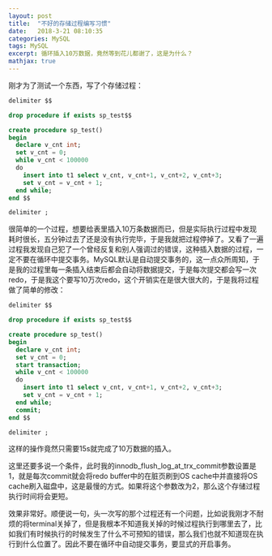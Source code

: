 ```yaml
---
layout: post
title:  "不好的存储过程编写习惯"
date:   2018-3-21 08:10:35
categories: MySQL 
tags: MySQL 
excerpt: 循环插入10万数据，竟然等到花儿都谢了，这是为什么？
mathjax: true
---
```


刚才为了测试一个东西，写了个存储过程：  

```sql
delimiter $$

drop procedure if exists sp_test$$

create procedure sp_test()
begin
  declare v_cnt int;
  set v_cnt = 0;
  while v_cnt < 100000
  do
    insert into t1 select v_cnt, v_cnt+1, v_cnt+2, v_cnt+3;
    set v_cnt = v_cnt + 1;
  end while; 
end $$

delimiter ;
```

很简单的一个过程，想要给表里插入10万条数据而已，但是实际执行过程中发现耗时很长，五分钟过去了还是没有执行完毕，于是我就把过程停掉了。又看了一遍过程我发现自己犯了一个曾经反复和别人强调过的错误，这种插入数据的过程，一定不要在循环中提交事务。MySQL默认是自动提交事务的，这一点众所周知，于是我的过程里每一条插入结束后都会自动将数据提交，于是每次提交都会写一次redo，于是我这个要写10万次redo，这个开销实在是很大很大的，于是我将过程做了简单的修改：

```sql
delimiter $$

drop procedure if exists sp_test$$

create procedure sp_test()
begin
  declare v_cnt int;
  set v_cnt = 0;
  start transaction;
  while v_cnt < 100000
  do
    insert into t1 select v_cnt, v_cnt+1, v_cnt+2, v_cnt+3;
    set v_cnt = v_cnt + 1;
  end while; 
  commit;
end $$

delimiter ;
```

这样的操作竟然只需要15s就完成了10万数据的插入。

这里还要多说一个条件，此时我的innodb_flush_log_at_trx_commit参数设置是1，就是每次commit就会将redo buffer中的在脏页刷到OS cache中并直接将OS cache刷入磁盘中，这是最慢的方式。如果将这个参数改为2，那么这个存储过程执行时间将会更短。

效果非常好。顺便说一句，头一次写的那个过程还有一个问题，比如说我刚才不耐烦的将terminal关掉了，但是我根本不知道我关掉的时候过程执行到哪里去了，比如我们有时候执行的时候发生了什么不可预知的错误，那么我们也就不知道现在执行到什么位置了。因此不要在循环中自动提交事务，要显式的开启事务。